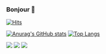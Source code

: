 ### Bonjour 👋
[![Hits](https://hits.seeyoufarm.com/api/count/incr/badge.svg?url=https%3A%2F%2Fgithub.com%2Fsnrtn-counter&count_bg=%23000000&title_bg=%233096FF&icon=react.svg&icon_color=%23FFFFFF&title=Junhan&edge_flat=true)](https://hits.seeyoufarm.com)

<!--
**snrtn/snrtn** is a ✨ _special_ ✨ repository because its `README.md` (this file) appears on your GitHub profile.

Here are some ideas to get you started:

- 🔭 I’m currently working on ...
- 🌱 I’m currently learning ...
- 👯 I’m looking to collaborate on ...
- 🤔 I’m looking for help with ...
- 💬 Ask me about ...
- 📫 How to reach me: ...
- 😄 Pronouns: ...
- ⚡ Fun fact: ...
-->

[![Anurag's GitHub stats](https://github-readme-stats.vercel.app/api?username=snrtn)](https://github.com/snrtn/github-readme-stats)
[![Top Langs](https://github-readme-stats.vercel.app/api/top-langs/?username=snrtn&layout=compact)](https://github.com/snrtn)

<a href="" target="_blank"><img src="https://img.shields.io/badge/JavaScript-EFD81D?style=flat-square&logo=JavaScript&logoColor=black"/></a>
<a href="" target="_blank"><img src="https://img.shields.io/badge/React.Js-61DBFB?style=flat-square&logo=React&logoColor=black"/></a>
<a href="" target="_blank"><img src="https://img.shields.io/badge/TypeScript-2F74C0?style=flat-square&logo=TypeScript&logoColor=white"/></a>

